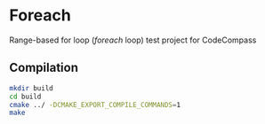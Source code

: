 # Foreach
Range-based for loop (*foreach* loop) test project for CodeCompass

## Compilation
```bash
mkdir build
cd build
cmake ../ -DCMAKE_EXPORT_COMPILE_COMMANDS=1
make
```

